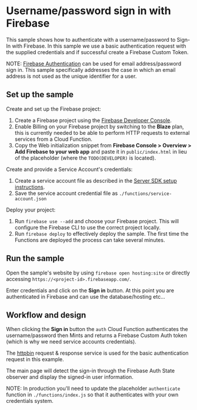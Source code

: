 # Username/password sign in with Firebase

This sample shows how to authenticate with a username/password to Sign-In with Firebase. In this sample we use a basic authentication request with the supplied credentials and if successful create a Firebase Custom Token.

NOTE: [Firebase Authentication](https://firebase.google.com/docs/auth/web/password-auth) can be used for email address/password sign in. This sample specifically addresses the case in which an email address is not used as the unique identifier for a user.

## Set up the sample

Create and set up the Firebase project:

1.  Create a Firebase project using the [Firebase Developer Console](https://console.firebase.google.com).
1.  Enable Billing on your Firebase project by switching to the **Blaze** plan, this is currently needed to be able to perform HTTP requests to external services from a Cloud Function.
1.  Copy the Web initialization snippet from **Firebase Console > Overview > Add Firebase to your web app** and paste it in `public/index.html` in lieu of the placeholder (where the `TODO(DEVELOPER)` is located).

Create and provide a Service Account's credentials:

1.  Create a service account file as described in the [Server SDK setup instructions](https://firebase.google.com/docs/server/setup#add_firebase_to_your_app).
1.  Save the service account credential file as `./functions/service-account.json`

Deploy your project:

1.  Run `firebase use --add` and choose your Firebase project. This will configure the Firebase CLI to use the correct project locally.
1.  Run `firebase deploy` to effectively deploy the sample. The first time the Functions are deployed the process can take several minutes.

## Run the sample

Open the sample's website by using `firebase open hosting:site` or directly accessing `https://<project-id>.firebaseapp.com/`.

Enter credentials and click on the **Sign in** button. At this point you are authenticated in Firebase and can use the database/hosting etc...

## Workflow and design

When clicking the **Sign in** button the `auth` Cloud Function authenticates the username/password then Mints and returns a Firebase Custom Auth token (which is why we need service accounts credentials).

The [httpbin](https://httpbin.org) request & response service is used for the basic authentication request in this example.

The main page will detect the sign-in through the Firebase Auth State observer and display the signed-in user information.

NOTE: In production you'll need to update the placeholder `authenticate` function in `./functions/index.js` so that it authenticates with your own credentials system.
